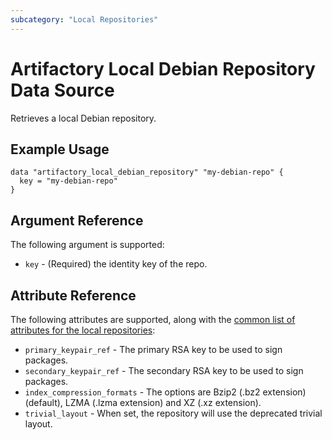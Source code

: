 ```yaml
---
subcategory: "Local Repositories"
---
```


# Artifactory Local Debian Repository Data Source

Retrieves a local Debian repository.

## Example Usage

```hcl
data "artifactory_local_debian_repository" "my-debian-repo" {
  key = "my-debian-repo"
}
```

## Argument Reference

The following argument is supported:

* `key` - (Required) the identity key of the repo.

## Attribute Reference

The following attributes are supported, along with the [common list of attributes for the local repositories](local.md):

* `primary_keypair_ref` - The primary RSA key to be used to sign packages.
* `secondary_keypair_ref` - The secondary RSA key to be used to sign packages.
* `index_compression_formats` - The options are Bzip2 (.bz2 extension) (default), LZMA (.lzma extension)
  and XZ (.xz extension).
* `trivial_layout` - When set, the repository will use the deprecated trivial layout.

